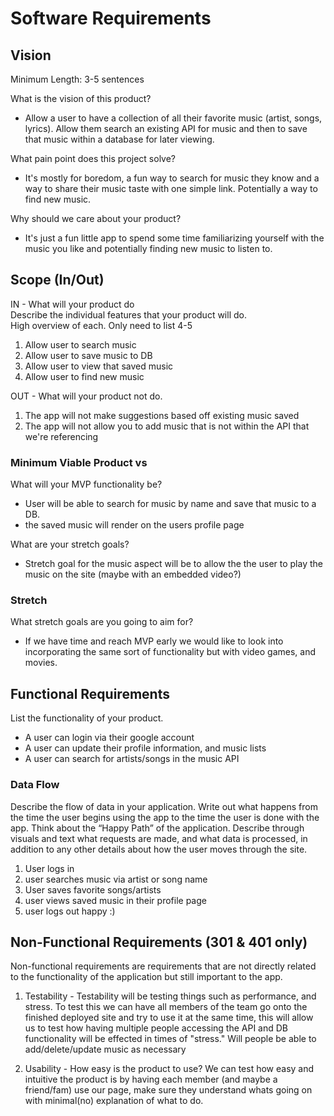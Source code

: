 # Software Requirements

## Vision
Minimum Length: 3-5 sentences

What is the vision of this product? 
  * Allow a user to have a collection of all their favorite music (artist, songs, lyrics). Allow them search an existing API for music and then to save that music within a database for later viewing. 

What pain point does this project solve?
  * It's mostly for boredom, a fun way to search for music they know and a way to share their music taste with one simple link. Potentially a way to find new music.  

Why should we care about your product?
  * It's just a fun little app to spend some time familiarizing yourself with the music you like and potentially finding new music to listen to.

## Scope (In/Out)

IN - What will your product do  
Describe the individual features that your product will do.  
High overview of each. Only need to list 4-5  
  1. Allow user to search music 
  2. Allow user to save music to DB
  3. Allow user to view that saved music 
  4. Allow user to find new music
 

OUT - What will your product not do.  
  1. The app will not make suggestions based off existing music saved 
  2. The app will not allow you to add music that is not within the API that we're referencing 




### Minimum Viable Product vs
What will your MVP functionality be?
  * User will be able to search for music by name and save that music to a DB.
  * the saved music will render on the users profile page

What are your stretch goals?
  * Stretch goal for the music aspect will be to allow the the user to play the music on the site (maybe with an embedded video?)

### Stretch
What stretch goals are you going to aim for?
  * If we have time and reach MVP early we would like to look into incorporating the same sort of functionality but with video games, and movies. 

## Functional Requirements
List the functionality of your product.  

* A user can login via their google account  
* A user can update their profile information, and music lists  
* A user can search for artists/songs in the music API

### Data Flow
Describe the flow of data in your application. Write out what happens from the time the user begins using the app to the time the user is done with the app. Think about the “Happy Path” of the application. Describe through visuals and text what requests are made, and what data is processed, in addition to any other details about how the user moves through the site.

1. User logs in
2. user searches music via artist or song name
3. User saves favorite songs/artists
4. user views saved music in their profile page
5. user logs out happy :)

## Non-Functional Requirements (301 & 401 only)
Non-functional requirements are requirements that are not directly related to the functionality of the application but still important to the app.  


1. Testability - Testability will be testing things such as performance, and stress. To test this we can have all members of the team go onto the finished deployed site and try to use it at the same time, this will allow us to test how having multiple people accessing the API and DB functionality will be effected in times of "stress." Will people be able to add/delete/update music as necessary 

2. Usability - How easy is the product to use? We can test how easy and intuitive the product is by having each member (and maybe a friend/fam) use our page, make sure they understand whats going on with minimal(no) explanation of what to do. 